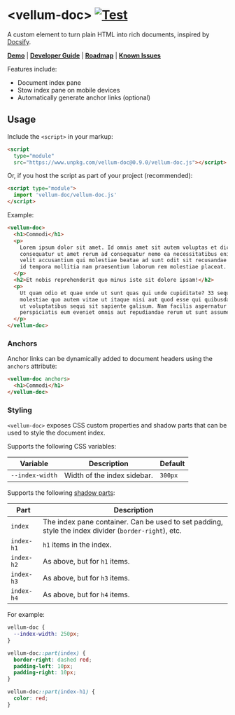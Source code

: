 # \<vellum-doc> [![Test](https://github.com/grislyeye/vellum-doc/actions/workflows/test.yml/badge.svg)](https://github.com/grislyeye/vellum-doc/actions/workflows/test.yml)

A custom element to turn plain HTML into rich documents, inspired by
[Docsify](https://docsify.js.org).

**[Demo](https://grislyeye.github.io/vellum-doc/)** |
**[Developer Guide](CONTRIBUTING.md)** |
**[Roadmap](https://github.com/grislyeye/vellum-doc/issues?q=is%3Aissue+is%3Aopen+label%3Aenhancement)**
|
**[Known Issues](https://github.com/grislyeye/vellum-doc/issues?q=is%3Aissue+is%3Aopen+label%3Abug)**

Features include:

- Document index pane
- Stow index pane on mobile devices
- Automatically generate anchor links (optional)

## Usage

Include the `<script>` in your markup:

```html
<script
  type="module"
  src="https://www.unpkg.com/vellum-doc@0.9.0/vellum-doc.js"></script>
```

Or, if you host the script as part of your project (recommended):

```html
<script type="module">
  import 'vellum-doc/vellum-doc.js'
</script>
```

Example:

```html
<vellum-doc>
  <h1>Commodi</h1>
  <p>
    Lorem ipsum dolor sit amet. Id omnis amet sit autem voluptas et dicta
    consequatur ut amet rerum ad consequatur nemo ea necessitatibus enim. Aut
    velit accusantium qui molestiae beatae ad sunt odit sit recusandae sapiente
    id tempora mollitia nam praesentium laborum rem molestiae placeat.
  </p>
  <h2>Et nobis reprehenderit quo minus iste sit dolore ipsam!</h2>
  <p>
    Ut quam odio et quae unde ut sunt quas qui unde cupiditate? 33 sequi
    molestiae quo autem vitae ut itaque nisi aut quod esse qui quibusdam labore
    ut voluptatibus sequi sit sapiente galisum. Nam facilis aspernatur et eius
    perspiciatis eum eveniet omnis aut repudiandae rerum ut sunt assumenda?
  </p>
</vellum-doc>
```

### Anchors

Anchor links can be dynamically added to document headers using the `anchors`
attribute:

```html
<vellum-doc anchors>
  <h1>Commodi</h1>
</vellum-doc>
```

### Styling

`<vellum-doc>` exposes CSS custom properties and shadow parts that can be used
to style the document index.

Supports the following CSS variables:

| Variable        | Description                 | Default |
| --------------- | --------------------------- | ------- |
| `--index-width` | Width of the index sidebar. | `300px` |

Supports the following
[shadow parts](https://developer.mozilla.org/en-US/docs/Web/CSS/CSS_shadow_parts):

| Part       | Description                                                                                          |
| ---------- | ---------------------------------------------------------------------------------------------------- |
| `index`    | The index pane container. Can be used to set padding, style the index divider (`border-right`), etc. |
| `index-h1` | `h1` items in the index.                                                                             |
| `index-h2` | As above, but for `h1` items.                                                                        |
| `index-h3` | As above, but for `h3` items.                                                                        |
| `index-h4` | As above, but for `h4` items.                                                                        |

For example:

```css
vellum-doc {
  --index-width: 250px;
}

vellum-doc::part(index) {
  border-right: dashed red;
  padding-left: 10px;
  padding-right: 10px;
}

vellum-doc::part(index-h1) {
  color: red;
}
```
